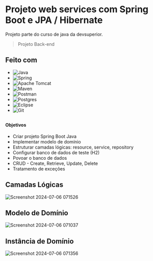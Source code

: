 # Projeto web services com Spring Boot e JPA / Hibernate

Projeto parte do curso de java da devsuperior.

> Projeto Back-end

## Feito com

- ![Java](https://img.shields.io/badge/java-%23ED8B00.svg?style=for-the-badge&logo=openjdk&logoColor=white)
- ![Spring](https://img.shields.io/badge/spring-%236DB33F.svg?style=for-the-badge&logo=spring&logoColor=white)
- ![Apache Tomcat](https://img.shields.io/badge/apache%20tomcat-%23F8DC75.svg?style=for-the-badge&logo=apache-tomcat&logoColor=black)
- ![Maven](https://img.shields.io/badge/Maven-C71A36?style=for-the-badge&logo=Apache%20Maven&logoColor=white)
- ![Postman](https://img.shields.io/badge/Postman-FF6C37?style=for-the-badge&logo=postman&logoColor=white)
- ![Postgres](https://img.shields.io/badge/postgres-%23316192.svg?style=for-the-badge&logo=postgresql&logoColor=white)
- ![Eclipse](https://img.shields.io/badge/Eclipse-FE7A16.svg?style=for-the-badge&logo=Eclipse&logoColor=white)
- ![Git](https://img.shields.io/badge/git-%23F05033.svg?style=for-the-badge&logo=git&logoColor=white)

##

#### Objetivos
- Criar projeto Spring Boot Java
- Implementar modelo de domínio
- Estruturar camadas lógicas: resource, service, repository
- Configurar banco de dados de teste (H2)
- Povoar o banco de dados
- CRUD - Create, Retrieve, Update, Delete
- Tratamento de exceções

## Camadas Lógicas

![Screenshot 2024-07-06 071526](https://github.com/alissonfgc/course-spring-boot-jpa/assets/72516014/e831298b-3966-4afa-84ba-e76b25f4aa8c)

## Modelo de Domínio

  ![Screenshot 2024-07-06 071037](https://github.com/alissonfgc/course-spring-boot-jpa/assets/72516014/7bd1ec65-e84d-46ec-9254-2f9d3ee21999)

## Instância de Domínio

![Screenshot 2024-07-06 071356](https://github.com/alissonfgc/course-spring-boot-jpa/assets/72516014/bd64b99b-cc09-4869-ac17-5d2ad32d28ff)



